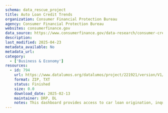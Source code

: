 ```yaml
---
schema: data_rescue_project 
title: Auto Loan Credit Trends
organization: Consumer Financial Protection Bureau
agency: Consumer Financial Protection Bureau
websites: consumerfinance.gov
data_source: https://www.consumerfinance.gov/data-research/consumer-credit-trends/auto-loans/
description: 
last_modified: 2025-04-23
metadata_available: No
metadata_url: 
category:
  - ['Business & Economy'] 
resources:
  - id: 794
    url: https://www.datalumos.org/datalumos/project/221921/version/V1/view
    format: ZIP, TXT
    status: Finished
    size: 0.0
    download_date: 2025-02-13
    maintainer: DRP, DL
    notes: This dashboard provides access to car loan origination, inquiry, risk profile, income level and age profile data.
---
```

